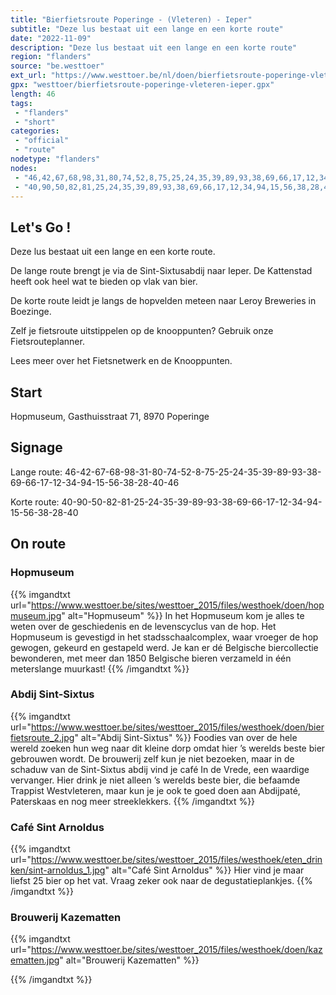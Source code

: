 ```yaml
---
title: "Bierfietsroute Poperinge - (Vleteren) - Ieper"
subtitle: "Deze lus bestaat uit een lange en een korte route"
date: "2022-11-09"
description: "Deze lus bestaat uit een lange en een korte route"
region: "flanders"
source: "be.westtoer"
ext_url: "https://www.westtoer.be/nl/doen/bierfietsroute-poperinge-vleteren-ieper"
gpx: "westtoer/bierfietsroute-poperinge-vleteren-ieper.gpx"
length: 46
tags:
 - "flanders"
 - "short"
categories:
 - "official"
 - "route"
nodetype: "flanders"
nodes:
 - "46,42,67,68,98,31,80,74,52,8,75,25,24,35,39,89,93,38,69,66,17,12,34,94,15,56,38,28,40,46"
 - "40,90,50,82,81,25,24,35,39,89,93,38,69,66,17,12,34,94,15,56,38,28,40"
---
```


## Let's Go ! 

Deze lus bestaat uit een lange en een korte route.

De lange route brengt je via de Sint-Sixtusabdij naar Ieper. De Kattenstad heeft ook heel wat te bieden op vlak van bier.

De korte route leidt je langs de hopvelden meteen naar Leroy Breweries in Boezinge.

Zelf je fietsroute uitstippelen op de knooppunten? Gebruik onze Fietsrouteplanner.

Lees meer over het Fietsnetwerk en de Knooppunten.

## Start

Hopmuseum, Gasthuisstraat 71, 8970 Poperinge

## Signage

Lange route: 46-42-67-68-98-31-80-74-52-8-75-25-24-35-39-89-93-38-69-66-17-12-34-94-15-56-38-28-40-46 

Korte route: 40-90-50-82-81-25-24-35-39-89-93-38-69-66-17-12-34-94-15-56-38-28-40

## On route

### Hopmuseum

{{% imgandtxt url="https://www.westtoer.be/sites/westtoer_2015/files/westhoek/doen/hopmuseum.jpg" alt="Hopmuseum" %}}
In het Hopmuseum kom je alles te weten over de geschiedenis en de levenscyclus van de hop. Het Hopmuseum is gevestigd in het stadsschaalcomplex, waar vroeger de hop gewogen, gekeurd en gestapeld werd. Je kan er dé Belgische biercollectie bewonderen, met meer dan 1850 Belgische bieren verzameld in één meterslange muurkast!
{{% /imgandtxt %}}

### Abdij Sint-Sixtus

{{% imgandtxt url="https://www.westtoer.be/sites/westtoer_2015/files/westhoek/doen/bierfietsroute_2.jpg" alt="Abdij Sint-Sixtus" %}}
Foodies van over de hele wereld zoeken hun weg naar dit kleine dorp omdat hier ’s werelds beste bier gebrouwen wordt. De brouwerij zelf kun je niet bezoeken, maar in de schaduw van de Sint-Sixtus abdij vind je café In de Vrede, een waardige vervanger. Hier drink je niet alleen ’s werelds beste bier, die befaamde Trappist Westvleteren, maar kun je je ook te goed doen aan Abdijpaté, Paterskaas en nog meer streeklekkers.
{{% /imgandtxt %}}

### Café Sint Arnoldus

{{% imgandtxt url="https://www.westtoer.be/sites/westtoer_2015/files/westhoek/eten_drinken/sint-arnoldus_1.jpg" alt="Café Sint Arnoldus" %}}
Hier vind je maar liefst 25 bier op het vat. Vraag zeker ook naar de degustatieplankjes.
{{% /imgandtxt %}}

### Brouwerij Kazematten

{{% imgandtxt url="https://www.westtoer.be/sites/westtoer_2015/files/westhoek/doen/kazematten.jpg" alt="Brouwerij Kazematten" %}}

{{% /imgandtxt %}}


